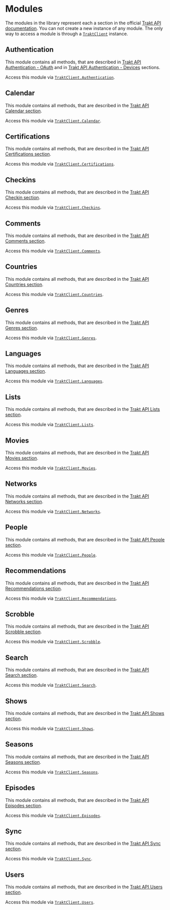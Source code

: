 # Modules

The modules in the library represent each a section in the official [Trakt API documentation](http://docs.trakt.apiary.io/). You can not create a new instance of any module. The only way to access a module is through a [`TraktClient`](xref:TraktNet.TraktClient) instance.

## Authentication

This module contains all methods, that are described in [Trakt API Authentication - OAuth](http://docs.trakt.apiary.io/#reference/authentication-oauth) and in [Trakt API Authentication - Devices](http://docs.trakt.apiary.io/#reference/authentication-devices) sections.

Access this module via [`TraktClient.Authentication`](xref:TraktNet.TraktClient.Authentication).

## Calendar

This module contains all methods, that are described in the [Trakt API Calendar section](https://trakt.docs.apiary.io/#reference/calendars).

Access this module via [`TraktClient.Calendar`](xref:TraktNet.TraktClient.Calendar).

## Certifications

This module contains all methods, that are described in the [Trakt API Certifications section](http://docs.trakt.apiary.io/#reference/certifications).

Access this module via [`TraktClient.Certifications`](xref:TraktNet.TraktClient.Certifications).

## Checkins

This module contains all methods, that are described in the [Trakt API Checkin section](https://trakt.docs.apiary.io/#reference/checkin).

Access this module via [`TraktClient.Checkins`](xref:TraktNet.TraktClient.Checkins).

## Comments

This module contains all methods, that are described in the [Trakt API Comments section](https://trakt.docs.apiary.io/#reference/comments).

Access this module via [`TraktClient.Comments`](xref:TraktNet.TraktClient.Comments).

## Countries

This module contains all methods, that are described in the [Trakt API Countries section](https://trakt.docs.apiary.io/#reference/countries).

Access this module via [`TraktClient.Countries`](xref:TraktNet.TraktClient.Countries).

## Genres

This module contains all methods, that are described in the [Trakt API Genres section](https://trakt.docs.apiary.io/#reference/genres).

Access this module via [`TraktClient.Genres`](xref:TraktNet.TraktClient.Genres).

## Languages

This module contains all methods, that are described in the [Trakt API Languages section](https://trakt.docs.apiary.io/#reference/languages).

Access this module via [`TraktClient.Languages`](xref:TraktNet.TraktClient.Languages).

## Lists

This module contains all methods, that are described in the [Trakt API Lists section](https://trakt.docs.apiary.io/#reference/lists).

Access this module via [`TraktClient.Lists`](xref:TraktNet.TraktClient.Lists).

## Movies

This module contains all methods, that are described in the [Trakt API Movies section](https://trakt.docs.apiary.io/#reference/movies).

Access this module via [`TraktClient.Movies`](xref:TraktNet.TraktClient.Movies).

## Networks

This module contains all methods, that are described in the [Trakt API Networks section](https://trakt.docs.apiary.io/#reference/networks).

Access this module via [`TraktClient.Networks`](xref:TraktNet.TraktClient.Networks).

## People

This module contains all methods, that are described in the [Trakt API People section](https://trakt.docs.apiary.io/#reference/people).

Access this module via [`TraktClient.People`](xref:TraktNet.TraktClient.People).

## Recommendations

This module contains all methods, that are described in the [Trakt API Recommendations section](https://trakt.docs.apiary.io/#reference/recommendations).

Access this module via [`TraktClient.Recommendations`](xref:TraktNet.TraktClient.Recommendations).

## Scrobble

This module contains all methods, that are described in the [Trakt API Scrobble section](https://trakt.docs.apiary.io/#reference/scrobble).

Access this module via [`TraktClient.Scrobble`](xref:TraktNet.TraktClient.Scrobble).

## Search

This module contains all methods, that are described in the [Trakt API Search section](https://trakt.docs.apiary.io/#reference/search).

Access this module via [`TraktClient.Search`](xref:TraktNet.TraktClient.Search).

## Shows

This module contains all methods, that are described in the [Trakt API Shows section](https://trakt.docs.apiary.io/#reference/shows).

Access this module via [`TraktClient.Shows`](xref:TraktNet.TraktClient.Shows).

## Seasons

This module contains all methods, that are described in the [Trakt API Seasons section](https://trakt.docs.apiary.io/#reference/seasons).

Access this module via [`TraktClient.Seasons`](xref:TraktNet.TraktClient.Seasons).

## Episodes

This module contains all methods, that are described in the [Trakt API Episodes section](https://trakt.docs.apiary.io/#reference/episodes).

Access this module via [`TraktClient.Episodes`](xref:TraktNet.TraktClient.Episodes).

## Sync

This module contains all methods, that are described in the [Trakt API Sync section](https://trakt.docs.apiary.io/#reference/sync).

Access this module via [`TraktClient.Sync`](xref:TraktNet.TraktClient.Sync).

## Users

This module contains all methods, that are described in the [Trakt API Users section](https://trakt.docs.apiary.io/#reference/users).

Access this module via [`TraktClient.Users`](xref:TraktNet.TraktClient.Users).
